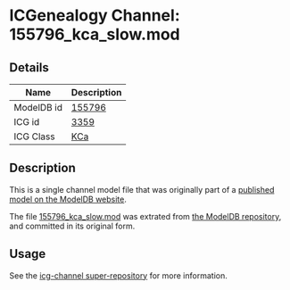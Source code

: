 # ICGenealogy Channel: 155796\_kca\_slow.mod

## Details

Name | Description
---- | -----------
ModelDB id | [155796](http://senselab.med.yale.edu/ModelDB/ShowModel.cshtml?model=155796)
ICG id | [3359](http://icg.neurotheory.ox.ac.uk/channels/5/3359)
ICG Class | [KCa](http://icg.neurotheory.ox.ac.uk/channels/5)

## Description

This is a single channel model file that was originally part of a [published model on the ModelDB website](http://senselab.med.yale.edu/mModelDB/ShowModel.cshtml?model=155796).

The file [155796\_kca\_slow.mod](155796_kca_slow.mod) was extrated from [the ModelDB repository](http://senselab.med.yale.edu/ModelDB/ShowModel.cshtml?model=155796), and committed in its original form.

## Usage

See the [icg-channel super-repository](https://github.com/icgenealogy/icg-channels) for more information.